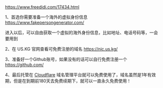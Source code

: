 https://www.freedidi.com/17434.html

1、首选你需要准备一个海外的虚拟身份信息  https://www.fakepersongenerator.com/

进入以后，可以自由获取一个虚拟的海外身份信息，比如地址、电话号码等，一会要用到

2、在 US.KG 官网查看可免费注册的域名 https://nic.us.kg/

3、准备好一个Github账号，如果没有的话可以自行免费注册一个 https://github.com/

4、最后托管在 [Cloudflare](https://www.cloudflare.com/) 域名管理平台就可以免费使用了，域名虽然是1年有效期，但是在到期前180天去免费续期下，就可以一直永久免费使用！
 